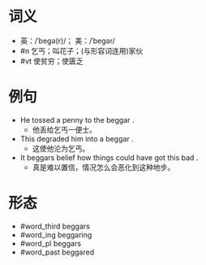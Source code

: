 # 词义
- 英：/ˈbeɡə(r)/； 美：/ˈbeɡər/
- #n 乞丐；叫花子；(与形容词连用)家伙
- #vt 使贫穷；使匮乏
# 例句
- He tossed a penny to the beggar .
	- 他丢给乞丐一便士。
- This degraded him into a beggar .
	- 这使他沦为乞丐。
- It beggars belief how things could have got this bad .
	- 真是难以置信，情况怎么会恶化到这种地步。
# 形态
- #word_third beggars
- #word_ing beggaring
- #word_pl beggars
- #word_past beggared
